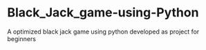 # Black_Jack_game-using-Python
A optimized black jack game using python developed as project for beginners
